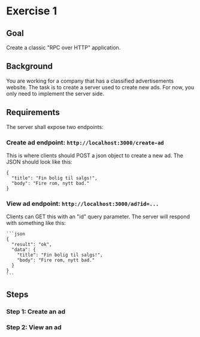 Exercise 1
==========

Goal
----

Create a classic "RPC over HTTP" application.

Background
----------

You are working for a company that has a classified advertisements
website. The task is to create a server used to create new ads. For
now, you only need to implement the server side.

Requirements
------------

The server shall expose two endpoints:

### Create ad endpoint: `http://localhost:3000/create-ad`

This is where clients should POST a json object to create a new ad.
The JSON should look like this:

    {
      "title": "Fin bolig til salgs!",
      "body": "Fire rom, nytt bad."
    }

### View ad endpoint:  `http://localhost:3000/ad?id=...`
 
Clients can GET this with an "id" query parameter. The server will
respond with something like this:

    ```json
    {
      "result": "ok",
      "data": {
        "title": "Fin bolig til salgs!",
        "body": "Fire rom, nytt bad."
      }
    }
    ```

Steps
-----

### Step 1: Create an ad


### Step 2: View an ad


